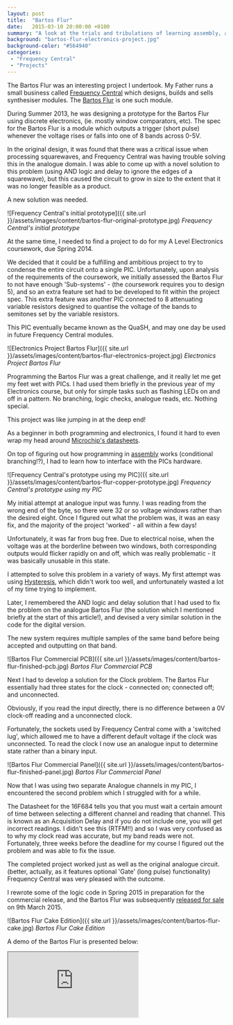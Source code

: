 ```yaml
---
layout: post
title:  "Bartos Flur"
date:   2015-03-10 20:00:00 +0100
summary: "A look at the trials and tribulations of learning assembly, and the process of the development of my first Synthesiser Module, the Bartos Flur - from concept to release."
background: "bartos-flur-electronics-project.jpg"
background-color: "#564940"
categories:
 - "Frequency Central"
 - "Projects"
---
```


The Bartos Flur was an interesting project I undertook.
My Father runs a small business called [Frequency Central](http://frequencycentral.co.uk) which
designs, builds and sells synthesiser modules.
The [Bartos Flur](http://www.frequencycentral.co.uk/?page_id=1589) is one such module.

During Summer 2013, he was designing a prototype for the Bartos Flur using discrete electronics,
(ie. mostly window comparators, etc).
The spec for the Bartos Flur is a module which outputs a trigger (short pulse)
whenever the voltage rises or falls into one of 8 bands across 0-5V.

In the original design, it was found that there was a critical issue when processing squarewaves,
and Frequency Central was having trouble solving this in the analogue domain.
I was able to come up with a novel solution to this problem
(using AND logic and delay to ignore the edges of a squarewave),
but this caused the circuit to grow in size
to the extent that it was no longer feasible as a product.

A new solution was needed.

![Frequency Central's initial prototype]({{ site.url }}/assets/images/content/bartos-flur-original-prototype.jpg)
*Frequency Central's initial prototype*

At the same time,
I needed to find a project to do for my A Level Electronics coursework,
due Spring 2014.

We decided that it could be a fulfilling and ambitious project
to try to condense the entire circuit onto a single PIC.
Unfortunately, upon analysis of the requirements of the coursework,
we initially assessed the Bartos Flur to not have enough 'Sub-systems' -
(the coursework requires you to design 5),
and so an extra feature set had to be developed to fit within the project spec.
This extra feature was another PIC connected to 8 attenuating variable resistors
designed to quantise the voltage of the bands to semitones set by the variable resistors.

This PIC eventually became known as the QuaSH,
and may one day be used in future Frequency Central modules.

![Electronics Project Bartos Flur]({{ site.url }}/assets/images/content/bartos-flur-electronics-project.jpg)
*Electronics Project Bartos Flur*

Programming the Bartos Flur was a great challenge, and it really let me get my feet wet with PICs.
I had used them briefly in the previous year of my Electronics course,
but only for simple tasks such as flashing LEDs on and off in a pattern.
No branching, logic checks, analogue reads, etc. Nothing special.

This project was like jumping in at the deep end!

As a beginner in both programming and electronics,
I found it hard to even wrap my head around
[Microchip's datasheets](http://ww1.microchip.com/downloads/en/DeviceDoc/41202F-print.pdf).

On top of figuring out how programming in
[assembly](https://en.wikipedia.org/wiki/Assembly_language) works (conditional branching!?),
I had to learn how to interface with the PICs hardware.

![Frequency Central's prototype using my PIC]({{ site.url }}/assets/images/content/bartos-flur-copper-prototype.jpg)
*Frequency Central's prototype using my PIC*

My initial attempt at analogue input was funny.
I was reading from the wrong end of the byte,
so there were 32 or so voltage windows rather than the desired eight.
Once I figured out what the problem was, it was an easy fix,
and the majority of the project 'worked' - all within a few days!

Unfortunately, it was far from bug free.
Due to electrical noise, when the voltage was at the borderline between two windows,
both corresponding outputs would flicker rapidly on and off,
which was really problematic - it was basically unusable in this state.

I attempted to solve this problem in a variety of ways.
My first attempt was using [Hysteresis](https://en.wikipedia.org/wiki/Hysteresis),
which didn't work too well, and unfortunately wasted a lot of my time trying to implement.

Later, I remembered the AND logic and delay solution that I had used to fix
the problem on the analogue Bartos Flur (the solution which I mentioned briefly at the start of this article!),
and devised a very similar solution in the code for the digital version.

The new system requires multiple samples of the same band before being accepted
and outputting on that band.

![Bartos Flur Commercial PCB]({{ site.url }}/assets/images/content/bartos-flur-finished-pcb.jpg)
*Bartos Flur Commercial PCB*

Next I had to develop a solution for the Clock problem.
The Bartos Flur essentially had three states for the clock -
connected on; connected off; and unconnected.

Obviously, if you read the input directly,
there is no difference between a 0V clock-off reading and a unconnected clock.

Fortunately, the sockets used by Frequency Central come with a 'switched lug',
which allowed me to have a different default voltage if the clock was unconnected.
To read the clock I now use an analogue input to determine state rather
than a binary input.


![Bartos Flur Commercial Panel]({{ site.url }}/assets/images/content/bartos-flur-finished-panel.jpg)
*Bartos Flur Commercial Panel*

Now that I was using two separate Analogue channels in my PIC,
I encountered the second problem which I struggled with for a while.

The Datasheet for the 16F684 tells you that you must wait
a certain amount of time between selecting a different channel and reading that channel.
This is known as an Acquisition Delay and if you do not include one,
you will get incorrect readings.
I didn't see this (RTFM!!) and so I was very confused as to why
my clock read was accurate, but my band reads were not.
Fortunately, three weeks before the deadline for my course
I figured out the problem and was able to fix the issue.

The completed project worked just as well as the original analogue circuit.
(better, actually, as it features optional 'Gate' (long pulse) functionality)
Frequency Central was very pleased with the outcome.

I rewrote some of the logic code in Spring 2015 in preparation for the
commercial release, and the Bartos Flur was subsequently [released for sale](http://www.frequencycentral.co.uk/?page_id=1589) on 9th March 2015.

![Bartos Flur Cake Edition]({{ site.url }}/assets/images/content/bartos-flur-cake.jpg)
*Bartos Flur Cake Edition*

A demo of the Bartos Flur is presented below:

<div class="youtube">
    <iframe src="https://www.youtube.com/embed/1FPRsnys_6w" allowfullscreen></iframe>
</div>
